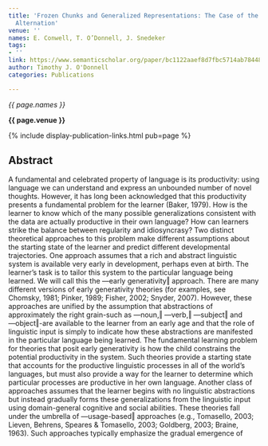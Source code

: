 ```yaml
---
title: 'Frozen Chunks and Generalized Representations: The Case of the English Dative
  Alternation'
venue: ''
names: E. Conwell, T. O’Donnell, J. Snedeker
tags:
- ''
link: https://www.semanticscholar.org/paper/bc1122aaef8d7fbc5714ab78448a01ceb3779f1c
author: Timothy J. O'Donnell
categories: Publications

---
```


*{{ page.names }}*

**{{ page.venue }}**

{% include display-publication-links.html pub=page %}

## Abstract

A fundamental and celebrated property of language is its productivity: using language we can understand and express an unbounded number of novel thoughts. However, it has long been acknowledged that this productivity presents a fundamental problem for the learner (Baker, 1979). How is the learner to know which of the many possible generalizations consistent with the data are actually productive in their own language? How can learners strike the balance between regularity and idiosyncrasy? Two distinct theoretical approaches to this problem make different assumptions about the starting state of the learner and predict different developmental trajectories. One approach assumes that a rich and abstract linguistic system is available very early in development, perhaps even at birth. The learner’s task is to tailor this system to the particular language being learned. We will call this the ―early generativity‖ approach. There are many different versions of early generativity theories (for examples, see Chomsky, 1981; Pinker, 1989; Fisher, 2002; Snyder, 2007). However, these approaches are unified by the assumption that abstractions of approximately the right grain-such as ―noun,‖ ―verb,‖ ―subject‖ and ―object‖-are available to the learner from an early age and that the role of linguistic input is simply to indicate how these abstractions are manifested in the particular language being learned. The fundamental learning problem for theories that posit early generativity is how the child constrains the potential productivity in the system. Such theories provide a starting state that accounts for the productive linguistic processes in all of the world’s languages, but must also provide a way for the learner to determine which particular processes are productive in her own language. Another class of approaches assumes that the learner begins with no linguistic abstractions but instead gradually forms these generalizations from the linguistic input using domain-general cognitive and social abilities. These theories fall under the umbrella of ―usage-based‖ approaches (e.g., Tomasello, 2003; Lieven, Behrens, Speares & Tomasello, 2003; Goldberg, 2003; Braine, 1963). Such approaches typically emphasize the gradual emergence of